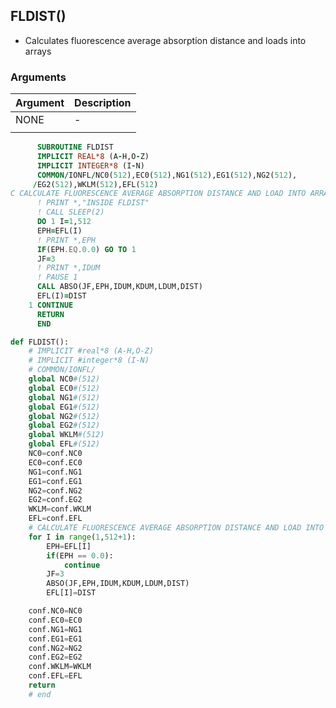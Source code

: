 ## FLDIST()
* Calculates fluorescence average absorption distance and loads into arrays

### Arguments

| Argument | Description |
|----------|-------------|
| NONE     | -           |
|          |             |

```fortran
      SUBROUTINE FLDIST
      IMPLICIT REAL*8 (A-H,O-Z)
      IMPLICIT INTEGER*8 (I-N)
      COMMON/IONFL/NC0(512),EC0(512),NG1(512),EG1(512),NG2(512),
     /EG2(512),WKLM(512),EFL(512)
C CALCULATE FLUORESCENCE AVERAGE ABSORPTION DISTANCE AND LOAD INTO ARRAY
	  ! PRINT *,"INSIDE FLDIST"
	  ! CALL SLEEP(2)
      DO 1 I=1,512
      EPH=EFL(I)
      ! PRINT *,EPH
      IF(EPH.EQ.0.0) GO TO 1
      JF=3
      ! PRINT *,IDUM
      ! PAUSE 1
      CALL ABSO(JF,EPH,IDUM,KDUM,LDUM,DIST)
      EFL(I)=DIST
    1 CONTINUE
      RETURN
      END
```

```python
def FLDIST():
	# IMPLICIT #real*8 (A-H,O-Z)
	# IMPLICIT #integer*8 (I-N)
	# COMMON/IONFL/
	global NC0#(512)
	global EC0#(512)
	global NG1#(512)
	global EG1#(512)
	global NG2#(512)
	global EG2#(512)
	global WKLM#(512)
	global EFL#(512)	
	NC0=conf.NC0
	EC0=conf.EC0
	NG1=conf.NG1
	EG1=conf.EG1
	NG2=conf.NG2
	EG2=conf.EG2
	WKLM=conf.WKLM
	EFL=conf.EFL
	# CALCULATE FLUORESCENCE AVERAGE ABSORPTION DISTANCE AND LOAD INTO ARRAY
	for I in range(1,512+1):
		EPH=EFL[I]
		if(EPH == 0.0):
			continue
		JF=3
		ABSO(JF,EPH,IDUM,KDUM,LDUM,DIST)
		EFL[I]=DIST

	conf.NC0=NC0
	conf.EC0=EC0
	conf.NG1=NG1
	conf.EG1=EG1
	conf.NG2=NG2
	conf.EG2=EG2
	conf.WKLM=WKLM
	conf.EFL=EFL
	return
	# end
```

